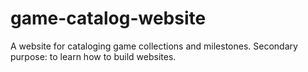 # game-catalog-website
A website for cataloging game collections and milestones. Secondary purpose: to learn how to build websites.
